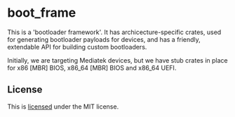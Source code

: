 # boot_frame

This is a 'bootloader framework'. It has archicecture-specific crates, used for
generating bootloader payloads for devices, and has a friendly, extendable API
for building custom bootloaders.

Initially, we are targeting Mediatek devices, but we have stub crates in place
for x86 [MBR] BIOS, x86_64 [MBR] BIOS and x86_64 UEFI.

## License

This is [licensed][license] under the MIT license.

[license]: /LICENSE
